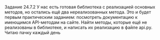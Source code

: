 Задание 24.7.2
У нас есть готовая библиотека с реализацией основных методов, но остались ещё два нереализованных метода. Это и будет первым практическим заданием: посмотреть документацию к имеющимся API-методам на сайте. Найти методы, которые ещё не реализованы в библиотеке, и написать их реализацию в файле api.py.
Читаю пачку каждый день 
